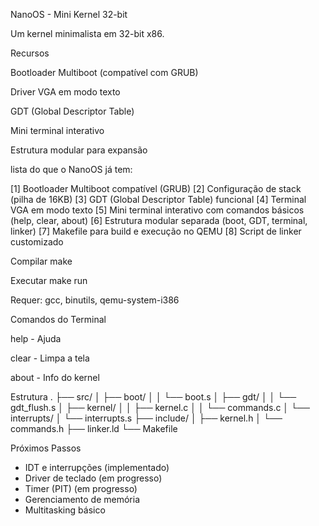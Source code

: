 NanoOS - Mini Kernel 32-bit

Um kernel minimalista em 32-bit x86.

Recursos

Bootloader Multiboot (compatível com GRUB)

Driver VGA em modo texto

GDT (Global Descriptor Table)

Mini terminal interativo

Estrutura modular para expansão

lista do que o NanoOS já tem:

[1] Bootloader Multiboot compatível (GRUB)
[2] Configuração de stack (pilha de 16KB)
[3] GDT (Global Descriptor Table) funcional
[4] Terminal VGA em modo texto
[5] Mini terminal interativo com comandos básicos (help, clear, about)
[6] Estrutura modular separada (boot, GDT, terminal, linker)
[7] Makefile para build e execução no QEMU
[8] Script de linker customizado

Compilar
make

Executar
make run


Requer: gcc, binutils, qemu-system-i386

Comandos do Terminal

help - Ajuda

clear - Limpa a tela

about - Info do kernel

Estrutura
.
├── src/
│   ├── boot/
│   │   └── boot.s
│   ├── gdt/
│   │   └── gdt_flush.s
│   ├── kernel/
│   │   ├── kernel.c
│   │   └── commands.c
│   └── interrupts/
│       └── interrupts.s
├── include/
│   ├── kernel.h
│   └── commands.h
├── linker.ld
└── Makefile

Próximos Passos

- IDT e interrupções (implementado)
- Driver de teclado (em progresso)
- Timer (PIT) (em progresso)
- Gerenciamento de memória
- Multitasking básico